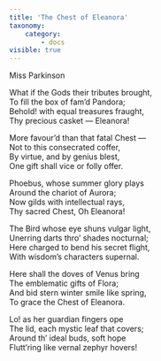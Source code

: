 ```yaml
---
title: 'The Chest of Eleanora'
taxonomy:
    category:
        - docs
visible: true
---
```


<div class="author">Miss Parkinson</div>

What if the Gods their tributes brought,  
To fill the box of fam’d Pandora;  
Behold! with equal treasures fraught,  
Thy precious casket — Eleanora!  
  
More favour’d than that fatal Chest —  
Not to this consecrated coffer,  
By virtue, and by genius blest,  
One gift shall vice or folly offer.  
  
Phoebus, whose summer glory plays  
Around the chariot of Aurora;  
Now gilds with intellectual rays,  
Thy sacred Chest, Oh Eleanora!  
  
The Bird whose eye shuns vulgar light,  
Unerring darts thro’ shades nocturnal;  
Here charged to bend his secret flight,  
With wisdom’s characters supernal.  
  
Here shall the doves of Venus bring  
The emblematic gifts of Flora;  
And bid stern winter smile like spring,  
To grace the Chest of Eleanora.  
  
Lo! as her guardian fingers ope  
The lid, each mystic leaf that covers;  
Around th’ ideal buds, soft hope  
Flutt’ring like vernal zephyr hovers!